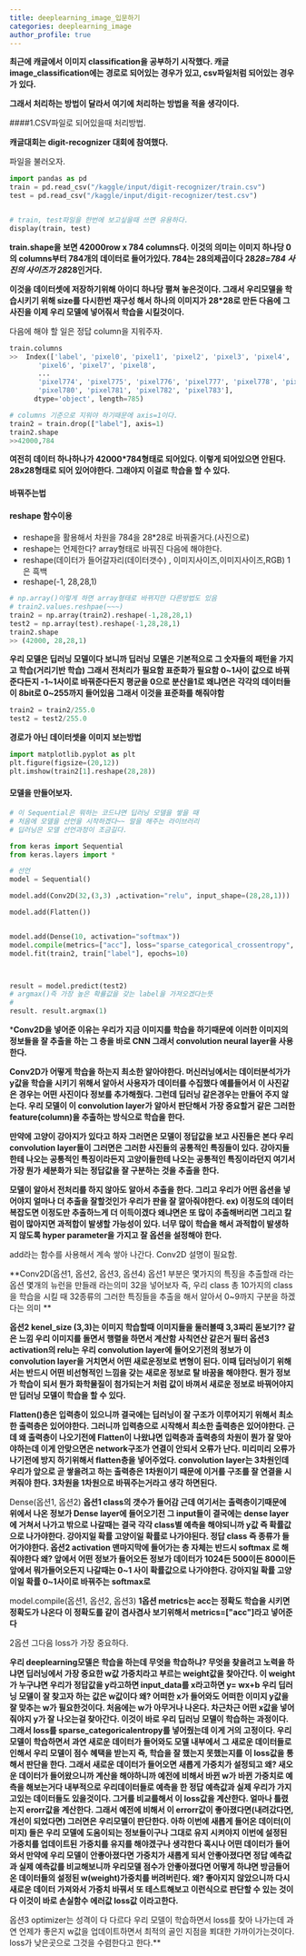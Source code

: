 ```yaml
---
title: deeplearning_image_입문하기
categories: deeplearning_image
author_profile: true
---
```


**최근에 캐글에서 이미지 classification을 공부하기 시작했다.
캐글 image_classification에는 경로로 되어있는 경우가 있고, csv파일처럼 되어있는 경우가 있다.**


**그래서 처리하는 방법이 달라서 여기에 처리하는 방법을 적을 생각이다.**


####1.CSV파일로 되어있을때 처리방법.

**캐글대회는 digit-recognizer 대회에 참여했다.**

파일을 불러오자.
```python
import pandas as pd
train = pd.read_csv("/kaggle/input/digit-recognizer/train.csv")
test = pd.read_csv("/kaggle/input/digit-recognizer/test.csv")


# train, test파일을 한번에 보고싶을때 쓰면 유용하다.
display(train, test)
```

**train.shape을 보면 42000row x 784 columns다. 이것의 의미는 이미지 하나당 0의 columns부터 784개의 데이터로 들어가있다. 784는 28의제곱이다 28*28=784 사진의 사이즈가 28*28인거다.**

**이것을 데이터셋에 저장하기위해 아이디 하나당 펼쳐 놓은것이다.
그래서 우리모델을 학습시키기 위해 size를 다시한번 재구성 해서 하나의 이미지가 28*28로 만든 다음에 그 사진을 이제 우리 모델에 넣어줘서 학습을 시킬것이다.**

다음에 해야 할 일은 정답 column을 지워주자.

```python
train.columns
>>  Index(['label', 'pixel0', 'pixel1', 'pixel2', 'pixel3', 'pixel4', 'pixel5',
       'pixel6', 'pixel7', 'pixel8',
       ...
       'pixel774', 'pixel775', 'pixel776', 'pixel777', 'pixel778', 'pixel779',
       'pixel780', 'pixel781', 'pixel782', 'pixel783'],
      dtype='object', length=785)

# columns 기준으로 지워야 하기때문에 axis=1이다.
train2 = train.drop(["label"], axis=1)
train2.shape
>>42000,784
```
**여전히 데이터 하나하나가 42000*784형태로 되어있다. 이렇게 되어있으면 안된다. 28x28형태로 되어 있어야한다. 그래야지 이걸로 학습을 할 수 있다.**

#### 바꿔주는법
#### reshape 함수이용
   - reshape을 활용해서 차원을 784을 28*28로 바꿔줄거다.(사진으로)
   - reshape는 언제한다? array형태로 바꿔진 다음에 해야한다.
   - reshape(데이터가 들어갈자리(데이터갯수) , 이미지사이즈,이미지사이즈,RGB) 1은 흑백 
   - reshape(-1, 28,28,1)


```python
# np.array()이렇게 하면 array형태로 바뀌지만 다른방법도 있음
# train2.values.reshpae(~~~)
train2 = np.array(train2).reshape(-1,28,28,1)
test2 = np.array(test).reshape(-1,28,28,1)
train2.shape
>> (42000, 28,28,1)
```
**우리 모델은 딥러닝 모델이다 보니까 딥러닝 모델은 기본적으로
그 숫자들의 패턴을 가지고 학습(거리기반 학습) 그래서 전처리가 필요함 표준화가 필요함 0~1사이 값으로 바꿔준다든지 -1~1사이로 바꿔준다든지 평균을 0으로 분산을1로 왜냐면은 각각의 데이터들이 8bit로  0~255까지 들어있음 그래서 이것을 표준화를 해줘야함**

```python
train2 = train2/255.0
test2 = test2/255.0
```
**경로가 아닌 데이터셋을 이미지 보는방법**
```python
import matplotlib.pyplot as plt
plt.figure(figsize=(20,12))
plt.imshow(train2[1].reshape(28,28))
```


#### 모델을 만들어보자.

```python
# 이 Sequential은 뭐하는 코드냐면 딥러닝 모델을 쌓을 때
# 처음에 모델을 선언을 시작하겠다~~ 말을 해주는 라이브러리
# 딥러닝은 모델 선언과정이 조금길다.

from keras import Sequential
from keras.layers import *

# 선언
model = Sequential()

model.add(Conv2D(32,(3,3) ,activation="relu", input_shape=(28,28,1)))

model.add(Flatten())


model.add(Dense(10, activation="softmax"))
model.compile(metrics=["acc"], loss="sparse_categorical_crossentropy", optimizer="adam")
model.fit(train2, train["label"], epochs=10)



result = model.predict(test2)
# argmax()즉 가장 높은 확률값을 갖는 label을 가져오겠다는뜻
# 
result. result.argmax(1)
```

***Conv2D을 넣어준 이유는 우리가 지금 이미지를 학습을 하기때문에 이러한 이미지의 정보들을 잘 추출을 하는 그 층을 바로 CNN 그래서 convolution neural layer을 사용한다.**

**Conv2D가 어떻게 학습을 하는지 최소한 알아야한다. 머신러닝에서는 데이터분석가가 y값을 학습을 시키기 위해서 알아서 사용자가 데이터를 수집했다 예를들어서 이 사진같은 경우는 어떤 사진이다 정보를 추가해줬다. 그런데 딥러닝 같은경우는 만들어 주지 않는다. 우리 모델이 이 convolution layer가 알아서 판단해서 가장 중요할거 같은 그러한 feature(column)을 추출하는 방식으로 학습을 한다.**


**만약에 고양이 강아지가 있다고 하자 그러면은 모델이 정답값을 보고 사진들은 본다 우리 convolution layer들이 그러면은 그러한 사진들의 공통적인 특징들이 있다. 강아지들한테 나오는 공통적인 특징이라든지 고양이들한테 나오는 공통적인 특징이라던지 여기서 가장 뭔가 세분화가 되는 정답값을 잘 구분하는 것을 추출을 한다.**

**모델이 알아서 전처리를 하지 않아도 알아서 추출을 한다. 그리고 우리가 어떤 옵션을 넣어야지 얼마나 더 추출을 잘할것인가 우리가 판을 잘 깔아줘야한다. ex) 이정도의 데이터복잡도면 이정도만 추출하느게 더 이득이겠다 왜냐면은 또 많이 추출해버리면 그리고 칼럼이 많아지면 과적합이 발생할 가능성이 있다. 너무 많이 학습을 해서 과적합이 발생하지 않도록 hyper parameter을 가지고 잘 옵션을 설정해야 한다.**


add라는 함수를 사용해서 계속 쌓아 나간다. 
Conv2D 설명이 필요함.

**Conv2D(옵션1, 옵션2, 옵션3, 옵션4)
옵션1 부분은 몇가지의 특징을 추출할래 라는 옵션 몇개의 뉴런을 만들래 라는의미
32을 넣어보자 즉, 우리 class 총 10가지의 class을 학습을 시킬 때
32종류의 그러한 특징들을 추출을 해서 알아서 0~9까지 구분을 하겠다는 의미 **

**옵션2 kenel_size (3,3)는 이미지 학습할때 이미지들을 둘러볼때
3,3짜리 돋보기?? 같은 느낌 우리 이미지를 돌면서 행렬을 하면서 계산함 사칙연산 같은거 필터
옵션3 activation의 relu는 우리 convolution layer에 들어오기전의 정보가 이 convolution layer을 거치면서 어떤 새로운정보로 변형이 된다. 이때 딥러닝이기 위해서는 반드시 어떤 비선형적인 느낌을 갖는
새로운 정보로 탈 바꿈을 해야한다. 뭔가 정보가 학습이 되서 뭔가 화학물질이 첨가되는거 처럼 값이 바껴서 새로운 정보로 바꿔어야지만 
딥러닝 모델이 학습을 할 수 있다.**


**Flatten()층은 입력층이 있으니까 결국에는 딥러닝이 잘 구조가 이루어지기 위해서 최소한 출력층은 있어야한다. 그러니까 
입력층으로 시작해서 최소한 출력층은 있어야한다.
근데 왜 출력층이 나오기전에 Flatten이 나왔냐면
입력층과 출력층의 차원이 뭔가 잘 맞아야하는데 이게 안맞으면은 
network구조가 연결이 안되서 오류가 난다. 미리미리 오류가 나기전에 방지 하기위해서 flatten층을 넣어주었다.
convolution layer는 3차원인데 우리가 앞으로 곧 쌓을려고 하는 출력층은 1차원이기 때문에 이거를 구조를 잘 연결을 시켜줘야 한다.
3차원을 1차원으로 바꿔주는거라고 생각 하면된다.**



Dense(옵션1, 옵션2)
**옵션1 class의 갯수가 들어감 근데 여기서는 출력층이기때문에 위에서 나온 정보가 Dense layer에 들어오기전 그 input들이 결국에는 dense layer에 거쳐서 나가고 밖으로 나갈때는 결국 각각 class별 예측을 해야되니까 y값 즉 확률값으로 나가야한다. 
강아지일 확률 고양이일 확률로 나가야된다.
정답 class 즉 종류가 들어가야한다.
옵션2 activation 
맨마지막에 들어가는 층 자체는 반드시 softmax 로 해줘야한다 왜?
앞에서 어떤 정보가 들어오든 정보가 데이터가 1024든 500이든 800이든 앞에서 뭐가들어오든지 나갈때는 0~1 사이 확률값으로 나가야한다. 강아지일 확률 고양이일 확률 0~1사이로 바꿔주는 softmax로**


model.compile(옵션1, 옵션2, 옵션3)
**1옵션 metrics는 acc는 정확도 학습을 시키면 정확도가 나온다 이 정확도를 같이 겸사겸사 보기위해서 metrics=["acc"]라고 넣어준다** 

2옵션 그다음 loss가 가장 중요하다.

**우리 deeplearning모델은 학습을 하는데 무엇을 학습하냐? 무엇을 찾을려고 노력을 하냐면 딥러닝에서 가장 중요한 w값 가중치라고 부르는 weight값을 찾아간다.
이 weight가 누구냐면 우리가 정답값을 y라고하면 input_data를 x라고하면 y= wx+b 우리 딥러닝 모델이 잘 찾고자 하는 값은 w값이다 왜? 어떠한 x가 들어와도 어떠한 이미지
y값을 잘 맞추는 w가 필요한것이다. 처음에는 w가 아무거나 나온다. 차근차근 어떤 x값을 넣어줘야지 y가 잘 나오는걸 찾아간다. 이것이 바로 우리 딥러닝 모델이 학습하는 과정이다.
그래서 loss를 sparse_categoricalentropy를 넣어줬는데 이게 거의 고정이다. 우리 모델이 학습하면서 과연 새로운 데이터가 들어와도 모델 내부에서 그 새로운 데이터들로 인해서 우리 모델이 점수 혜택을 받는지 
즉, 학습을 잘 했는지 못했는지를 이 loss값을 통해서 판단을 한다. 그래서 새로운 데이터가 들어오면 새롭게 가중치가 설정되고 왜? 새오운 데이터가 들어왔으니까 계산을 해야하니까 
예전에 비해서 바뀐 w가 바뀐 가중치로 예측을 해보는거다 내부적으로 우리데이터들로 예측을 한 정답 예측값과 실제 우리가 가지고있는 데이터들도 있을것이다. 그거를 비교를해서 
이 loss값을 계산한다. 얼마나 틀렸는지 erorr값을 계산한다. 그래서 예전에 비해서 이 errorr값이 좋아졌다면(내려갔다면, 개선이 되었다면) 그러면은 우리모델이 판단한다. 아하 이번에 새롭게 들어온 데이터(이미지)
들은 우리 모델에 도움이되는 정보들이구나 그대로 유지 시켜야지 이번에 설정된 가중치를 업데이트된 가중치를 유지를 해야겠구나 생각한다 혹시나 어떤 데이터가 들어와서
만약에 우리 모델이 안좋아졌다면 가중치가 새롭게 되서 안좋아졌다면 정답 예측값과 실제 예측값를 비교해보니까 우리모델 점수가 안좋아졌다면 어떻게 하냐면 방금들어온 데이터들의 
설정된 w(weight)가중치를 버려버린다. 왜? 좋아지지 않았으니까 다시 새로운 데이터 가져와서 가중치 바꿔서 또 테스트해보고 이런식으로 판단할 수 있는 것이다 이것이 바로 
손실함수 에러값 loss값 이라고한다.**

옵션3 optimizer는 성격이 다 다르다 우리 모델이 학습하면서 loss를 찾아 나가는데 과연 언제가 좋은지 w값을 업데이트하면서 최적의 골인 지점을 푀대한 가까이가는것이다.
loss가 낮은곳으로 그것을 수렴한다고 한다.**
